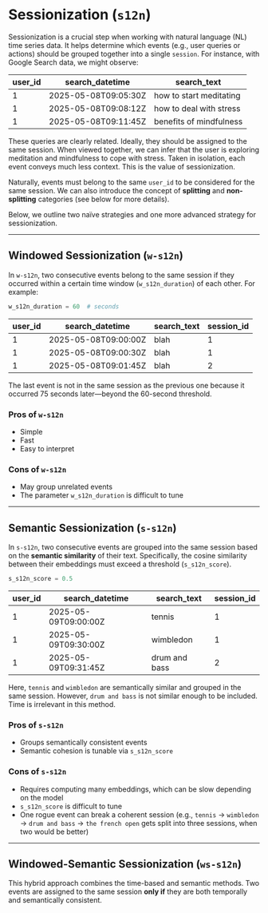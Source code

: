 # Sessionization (`s12n`)

Sessionization is a crucial step when working with natural language (NL) time series data. It helps determine which events (e.g., user queries or actions) should be grouped together into a single `session`. For instance, with Google Search data, we might observe:

| user\_id | search\_datetime     | search\_text            |
| -------- | -------------------- | ----------------------- |
| 1        | 2025-05-08T09:05:30Z | how to start meditating |
| 1        | 2025-05-08T09:08:12Z | how to deal with stress |
| 1        | 2025-05-08T09:11:45Z | benefits of mindfulness |

These queries are clearly related. Ideally, they should be assigned to the same session. When viewed together, we can infer that the user is exploring meditation and mindfulness to cope with stress. Taken in isolation, each event conveys much less context. This is the value of sessionization.

Naturally, events must belong to the same `user_id` to be considered for the same session. We can also introduce the concept of **splitting** and **non-splitting** categories (see below for more details).

Below, we outline two naïve strategies and one more advanced strategy for sessionization.

---

## Windowed Sessionization (`w-s12n`)

In `w-s12n`, two consecutive events belong to the same session if they occurred within a certain time window (`w_s12n_duration`) of each other. For example:

```python
w_s12n_duration = 60  # seconds
```

| user\_id | search\_datetime     | search\_text | session\_id |
| -------- | -------------------- | ------------ | ----------- |
| 1        | 2025-05-08T09:00:00Z | blah         | 1           |
| 1        | 2025-05-08T09:00:30Z | blah         | 1           |
| 1        | 2025-05-08T09:01:45Z | blah         | 2           |

The last event is not in the same session as the previous one because it occurred 75 seconds later—beyond the 60-second threshold.

### Pros of `w-s12n`

* Simple
* Fast
* Easy to interpret

### Cons of `w-s12n`

* May group unrelated events
* The parameter `w_s12n_duration` is difficult to tune

---

## Semantic Sessionization (`s-s12n`)

In `s-s12n`, two consecutive events are grouped into the same session based on the **semantic similarity** of their text. Specifically, the cosine similarity between their embeddings must exceed a threshold (`s_s12n_score`).

```python
s_s12n_score = 0.5
```

| user\_id | search\_datetime     | search\_text  | session\_id |
| -------- | -------------------- | ------------- | ----------- |
| 1        | 2025-05-09T09:00:00Z | tennis        | 1           |
| 1        | 2025-05-09T09:30:00Z | wimbledon     | 1           |
| 1        | 2025-05-09T09:31:45Z | drum and bass | 2           |

Here, `tennis` and `wimbledon` are semantically similar and grouped in the same session. However, `drum and bass` is not similar enough to be included. Time is irrelevant in this method.

### Pros of `s-s12n`

* Groups semantically consistent events
* Semantic cohesion is tunable via `s_s12n_score`

### Cons of `s-s12n`

* Requires computing many embeddings, which can be slow depending on the model
* `s_s12n_score` is difficult to tune
* One rogue event can break a coherent session
  (e.g., `tennis` → `wimbledon` → `drum and bass` → `the french open` gets split into three sessions, when two would be better)

---

## Windowed-Semantic Sessionization (`ws-s12n`)

This hybrid approach combines the time-based and semantic methods. Two events are assigned to the same session **only if** they are both temporally and semantically consistent.
